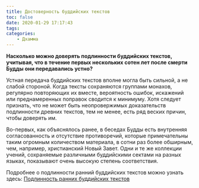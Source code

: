 ```yaml
---
title: Достоверность буддийских текстов
toc: false
date: 2020-01-29 17:17:43
tags:
categories:
	- Дхамма
---
```


**Насколько можно доверять подлинности буддийских текстов, учитывая, что в течение первых нескольких сотен лет после смерти Будды они передавались устно?**

Устная передача буддийских текстов вполне могла быть сильной, а не слабой стороной. Когда тексты сохраняются группами монахов, регулярно повторяющих их вместе, вероятность ошибок, искажений или преднамеренных поправок сводится к минимуму. Хотя следует признать, что не может быть неопровержимых доказательств подлинности древних текстов, тем не менее, есть ряд веских причин, чтобы доверять им.
<!--more--> 
Во-первых, как объяснялось ранее, в беседах Будды есть внутренняя согласованность и отсутствие противоречий, которые примечательны таким огромным количеством материала, в сотни раз более обширным, чем, например, христианский Новый Завет. Одни и те же коллекции учений, сохраняемые различными буддийскими сектами на разных языках, показывают очень высокую степень соответствия.

Подробнее о подлинности ранний буддийских текстов можно узнать здесь: [Подлинность ранних буддийских текстов](http://www.theravada.ru/Teaching/Works/podlinnost-1_sv.htm)
